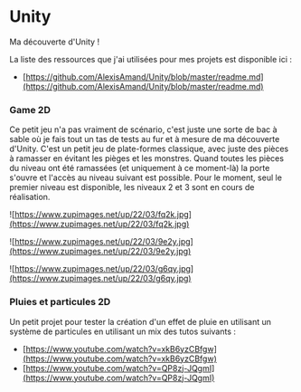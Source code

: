 # Unity

Ma découverte d'Unity !

La liste des ressources que j'ai utilisées pour mes projets est disponible ici : 

* [https://github.com/AlexisAmand/Unity/blob/master/readme.md](https://github.com/AlexisAmand/Unity/blob/master/readme.md)

### Game 2D

Ce petit jeu  n'a pas vraiment de scénario, c'est juste une sorte de bac à sable où je fais tout un tas de tests au fur et à mesure de ma découverte d'Unity. C'est un petit jeu de plate-formes classique, avec juste des pièces à ramasser en évitant les pièges et les monstres. Quand toutes les pièces du niveau ont été ramassées (et uniquement à ce moment-là) la porte s'ouvre et l'accès au niveau suivant est possible. Pour le moment, seul le premier niveau est disponible, les niveaux 2 et 3 sont en cours de réalisation.

![https://www.zupimages.net/up/22/03/fq2k.jpg](https://www.zupimages.net/up/22/03/fq2k.jpg)

![https://www.zupimages.net/up/22/03/9e2y.jpg](https://www.zupimages.net/up/22/03/9e2y.jpg)

![https://www.zupimages.net/up/22/03/g6qy.jpg](https://www.zupimages.net/up/22/03/g6qy.jpg)

### Pluies et particules 2D

Un petit projet pour tester la création d'un effet de pluie en utilisant un système de particules en utilisant un mix des tutos suivants :

* [https://www.youtube.com/watch?v=xkB6yzCBfgw](https://www.youtube.com/watch?v=xkB6yzCBfgw)
* [https://www.youtube.com/watch?v=QP8zj-JQgmI](https://www.youtube.com/watch?v=QP8zj-JQgmI)



